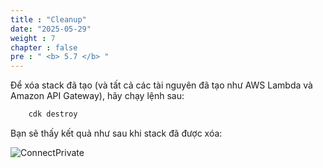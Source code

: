 ```yaml
---
title : "Cleanup"
date: "2025-05-29"
weight : 7
chapter : false
pre : " <b> 5.7 </b> "
---
```



Để xóa stack đã tạo (và tất cả các tài nguyên đã tạo như AWS Lambda và Amazon API Gateway), hãy chạy lệnh sau:

```csharp
    cdk destroy
```

Bạn sẽ thấy kết quả như sau khi stack đã được xóa:

![ConnectPrivate](../../../images/5-Infrastructure/5.22.png)